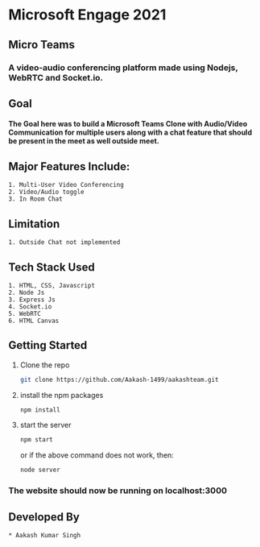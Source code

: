 # Microsoft Engage 2021 <br />

## Micro Teams <br />
### A video-audio conferencing platform made using **Nodejs, WebRTC and Socket.io.**

## Goal        
#### The Goal here was to build a Microsoft Teams Clone with Audio/Video Communication for multiple users along with a chat feature that should be present in the meet as well outside meet.

## Major Features Include:
    1. Multi-User Video Conferencing
    2. Video/Audio toggle
    3. In Room Chat
    
##  Limitation
    1. Outside Chat not implemented
    
## Tech Stack Used
    1. HTML, CSS, Javascript
    2. Node Js
    3. Express Js
    4. Socket.io
    5. WebRTC
    6. HTML Canvas
 
    
## Getting Started
   1. Clone the repo
      ```sh
      git clone https://github.com/Aakash-1499/aakashteam.git
      ```
   2. install the npm packages
      ```sh
      npm install
      ```      
   3. start the server
      ```sh
      npm start
      ```
      or if the above command does not work, then:
      ```sh
      node server
      ```
### The website should now be running on localhost:3000

    
## Developed By
    * Aakash Kumar Singh
